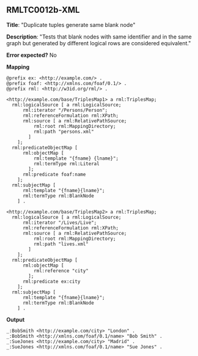 ## RMLTC0012b-XML

**Title**: "Duplicate tuples generate same blank node"

**Description**: "Tests that blank nodes with same identifier and in the same graph but generated by different logical rows are considered equivalent."

**Error expected?** No

**Mapping**
```
@prefix ex: <http://example.com/> .
@prefix foaf: <http://xmlns.com/foaf/0.1/> .
@prefix rml: <http://w3id.org/rml/> .

<http://example.com/base/TriplesMap1> a rml:TriplesMap;
  rml:logicalSource [ a rml:LogicalSource;
      rml:iterator "/Persons/Person";
      rml:referenceFormulation rml:XPath;
      rml:source [ a rml:RelativePathSource;
          rml:root rml:MappingDirectory;
          rml:path "persons.xml"
        ]
    ];
  rml:predicateObjectMap [
      rml:objectMap [
          rml:template "{fname} {lname}";
          rml:termType rml:Literal
        ];
      rml:predicate foaf:name
    ];
  rml:subjectMap [
      rml:template "{fname}{lname}";
      rml:termType rml:BlankNode
    ] .

<http://example.com/base/TriplesMap2> a rml:TriplesMap;
  rml:logicalSource [ a rml:LogicalSource;
      rml:iterator "/Lives/Live";
      rml:referenceFormulation rml:XPath;
      rml:source [ a rml:RelativePathSource;
          rml:root rml:MappingDirectory;
          rml:path "lives.xml"
        ]
    ];
  rml:predicateObjectMap [
      rml:objectMap [
          rml:reference "city"
        ];
      rml:predicate ex:city
    ];
  rml:subjectMap [
      rml:template "{fname}{lname}";
      rml:termType rml:BlankNode
    ] .

```

**Output**
```
_:BobSmith <http://example.com/city> "London" .
_:BobSmith <http://xmlns.com/foaf/0.1/name> "Bob Smith" .
_:SueJones <http://example.com/city> "Madrid" .
_:SueJones <http://xmlns.com/foaf/0.1/name> "Sue Jones" .


```

